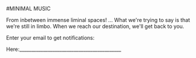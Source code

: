 #MINIMAL MUSIC

From inbetween immense liminal spaces!
...
What we're trying to say is that we're still in limbo.
When we reach our destination, we'll get back to you.

Enter your email to get notifications:


Here:___________________________________________
